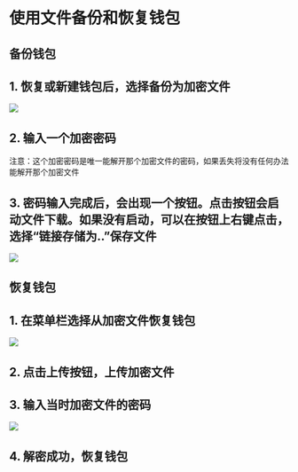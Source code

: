 # 使用文件备份和恢复钱包

## 备份钱包

## 1. 恢复或新建钱包后，选择备份为加密文件
![](https://s.qtum.site/uploads/2a5ad52b85a689850b33859b584679dc.png)

## 2. 输入一个加密密码
注意：这个加密密码是唯一能解开那个加密文件的密码，如果丢失将没有任何办法能解开那个加密文件

## 3. 密码输入完成后，会出现一个按钮。点击按钮会启动文件下载。如果没有启动，可以在按钮上右键点击，选择“链接存储为..”保存文件
![](https://s.qtum.site/uploads/919af49acd6615925e8c0f6ddbb96e27.png)

## 恢复钱包

## 1. 在菜单栏选择从加密文件恢复钱包
![](https://s.qtum.site/uploads/afcd4cfe9fc5eb3d8b99e2cad2e503b9.png)

## 2. 点击上传按钮，上传加密文件

## 3. 输入当时加密文件的密码
![](https://s.qtum.site/uploads/0932e6e4c24c26b69d2502162fa6957b.png)

## 4. 解密成功，恢复钱包

